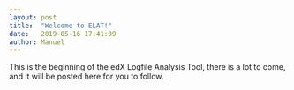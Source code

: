 ```yaml
---
layout: post
title:  "Welcome to ELAT!"
date:   2019-05-16 17:41:09
author: Manuel
---
```


This is the beginning of the edX Logfile Analysis Tool, there is a lot to come, and it will be posted here
for you to follow.
